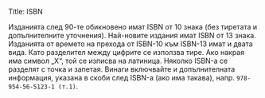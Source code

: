 Title: ISBN

Изданията след 90-те обикновено имат ISBN от 10 знака (без тиретата и допълнителните уточнения). Най-новите издания имат ISBN от 13 знака. Изданията от времето на прехода от ISBN-10 към ISBN-13 имат и двата вида. Като разделител между цифрите се използва тире. Ако накрая има символ „X“, той се изписва на латиница. Няколко ISBN-а се разделят с точка и запетая. Винаги включвайте и допълнителната информация, указана в скоби след ISBN-а (ако има такава), напр. `978-954-56-5123-1 (т.1)`.
